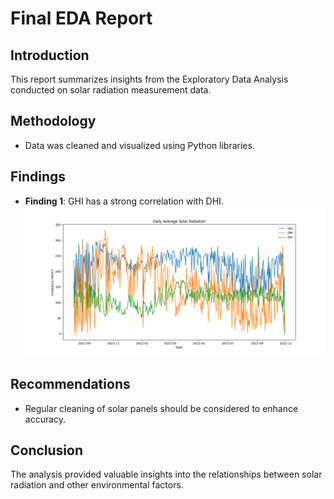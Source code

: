 # Final EDA Report

## Introduction
This report summarizes insights from the Exploratory Data Analysis conducted on solar radiation measurement data.

## Methodology
- Data was cleaned and visualized using Python libraries.

## Findings
- **Finding 1**: GHI has a strong correlation with DHI.
![GHI vs. DHI](reports/Figure_1.png)

## Recommendations
- Regular cleaning of solar panels should be considered to enhance accuracy.

## Conclusion
The analysis provided valuable insights into the relationships between solar radiation and other environmental factors.